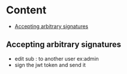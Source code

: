 # Content 
- [Accepting arbitrary signatures](#accepting-arbitrary-signatures)



## Accepting arbitrary signatures
- edit sub : to another user ex:admin 
- sign the jwt token and send it
